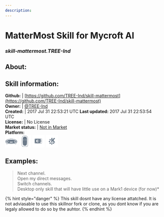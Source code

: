 ```yaml
---
description: 
---
```


# MatterMost Skill for Mycroft AI  
### _skill-mattermost.TREE-Ind_  
## About:  


## Skill information:  
**Github:** | [https://github.com/TREE-Ind/skill-mattermost](https://github.com/TREE-Ind/skill-mattermost)  
**Owner:** | [@TREE-Ind](https://github.com/TREE-Ind)  
**Created:** | 2017 Jul 31 22:53:21 UTC  **Last updated:** 2017 Jul 31 22:53:54 UTC  
**License:** | No License  
**Market status:** | [Not in Market](https://market.mycroft.ai/skill/)  
**Platform:**  
 ![Mark I](../.gitbook/assets/mark-1-icon.png)  ![Mark II](../.gitbook/assets/mark-2-icon.png)  ![Picroft](../.gitbook/assets/picroft-icon.png)  ![plasmoid](../.gitbook/assets/kde.png)   
## Examples:  
> Next channel.  
> Open my direct messages.  
> Switch channels.  
> Desktop only skill that will have little use on a Mark1 device (for now)*  
>   
  
{% hint style="danger" %}
This skill dosnt have any license attatched. It is not adviasable to use this skillnor fork or clone, as you dont know if you are legaly allowed to do so by the auhtor.
{% endhint %}
